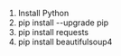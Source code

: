 1. Install Python
2. pip install --upgrade pip
3. pip install requests
4. pip install beautifulsoup4
